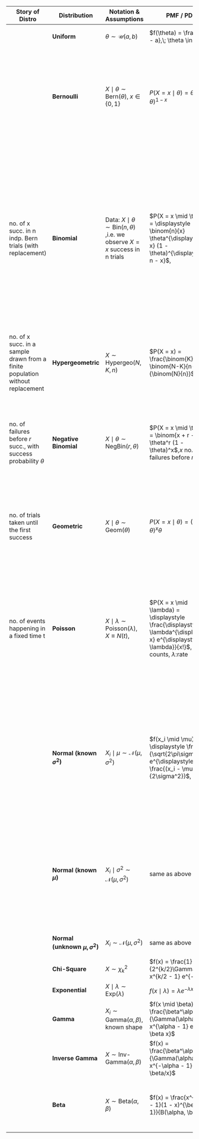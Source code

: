 
| Story of Distro                                                                | **Distribution**                     | **Notation & Assumptions**                                                                  | **PMF / PDF**                                                                                                                                       | **Likelihood**                                                                                                                                                                                                                   | **Conjugate Prior**                                                                                                                                                                                                                                                                                                                               | **Posterior** $\propto$ Liklihood.Prior                                                                                                                                                                                                                                                                                  | **E\[Prior]**                                                            | **Var\[Prior]**                                                                                        | **Prior Predictive**                                                                                                                                                                                                                                                     | **Posterior Predictive**                                                                                                                                                                                                                                                                                                                                                                                                                                                                                                      |
| ------------------------------------------------------------------------------ | ------------------------------------ | ------------------------------------------------------------------------------------------- | --------------------------------------------------------------------------------------------------------------------------------------------------- | -------------------------------------------------------------------------------------------------------------------------------------------------------------------------------------------------------------------------------- | ------------------------------------------------------------------------------------------------------------------------------------------------------------------------------------------------------------------------------------------------------------------------------------------------------------------------------------------------- | ------------------------------------------------------------------------------------------------------------------------------------------------------------------------------------------------------------------------------------------------------------------------------------------------------------------------ | ------------------------------------------------------------------------ | ------------------------------------------------------------------------------------------------------ | ------------------------------------------------------------------------------------------------------------------------------------------------------------------------------------------------------------------------------------------------------------------------ | ----------------------------------------------------------------------------------------------------------------------------------------------------------------------------------------------------------------------------------------------------------------------------------------------------------------------------------------------------------------------------------------------------------------------------------------------------------------------------------------------------------------------------- |
|                                                                                | **Uniform**                          | $\theta \sim \mathcal{U}(a, b)$                                                             | $f(\theta) = \frac{1}{b - a},\; \theta \in [a, b]$                                                                                                  | Depends on likelihood                                                                                                                                                                                                            | Non-informative                                                                                                                                                                                                                                                                                                                                   | Depends on likelihood                                                                                                                                                                                                                                                                                                    | $\frac{\displaystyle a + b}{\displaystyle 2}$                            | $\frac{\displaystyle (b - a)^2}{\displaystyle 12}$                                                     | –                                                                                                                                                                                                                                                                        | –                                                                                                                                                                                                                                                                                                                                                                                                                                                                                                                             |
|                                                                                | **Bernoulli**                        | $X \mid \theta \sim \text{Bern}(\theta),\; x \in \{0,1\}$                                   | $P(X = x \mid \theta) = \theta^x (1 - \theta)^{1 - x}$                                                                                              | $\propto \theta^{\sum x_i}(1 - \theta)^{n - \sum x_i}$                                                                                                                                                                           | $\theta \sim \text{Beta}(\alpha, \beta)$                                                                                                                                                                                                                                                                                                          | $\theta \mid x \sim \text{Beta}(a + x, b + 1 - x)$, <br>posterior for 1 Bernoulli trial, $\theta \mid x \sim \text{Beta}(\alpha + \sum x_i, \beta + n - \sum x_i)$, <br>posterior for multiple Bernoulli trials, <br>where $\sum x_{i}$ is no. of successes,<br>n-$\sum x_{i}$ is no. of failures                        | $\frac{\displaystyle \alpha}{\displaystyle \alpha + \beta}$              | $\frac{\displaystyle \alpha\beta}{\displaystyle (\alpha + \beta)^2(\alpha + \beta + 1)}$               | $P(x) = \displaystyle \frac{\displaystyle B(\alpha + x, \beta + 1 - x)}{\displaystyle B(\alpha, \beta)}$                                                                                                                                                                 | $P(x_{\text{new}} \mid x) = \displaystyle \frac{\displaystyle  \alpha + \sum x}{\displaystyle \alpha + \beta + n}$                                                                                                                                                                                                                                                                                                                                                                                                            |
| no. of x <br>succ. in n<br>indp. Bern trials (with replacement)                | **Binomial**                         | Data: $X \mid \theta \sim \text{Bin}(n, \theta)$ ,i.e. we observe $X=x$ success in n trials | $P(X = x \mid \theta) = \displaystyle \binom{n}{x} \theta^{\displaystyle x} (1 - \theta)^{\displaystyle n - x}$,                                    | $\propto \theta^{\displaystyle x}(1 - \theta)^{\displaystyle n - x}$,                                                                                                                                                            | $\theta \sim \text{Beta}(\alpha, \beta)$<br>For Non informative prior: $\alpha = 1, \beta = 1$,  Beta(1,1) = U(0,1)                                                                                                                                                                                                                               | $\theta \mid x \sim \text{Beta}(\alpha + x, \beta + n - x)$, <br>$x$ is no. of succ in $n$ trials                                                                                                                                                                                                                        | Same as Bernoulli                                                        | Same as Bernoulli                                                                                      | $P(x) = \displaystyle \binom{n}{x} \cdot \frac{\displaystyle  B(\alpha + x, \beta + n - x)}{\displaystyle  B(\alpha, \beta)}$,<br>$BB(n, \alpha, \beta )$<br>                                                                                                            | $P(x_{\text{new}} \mid x) = \displaystyle \int_0^1 \displaystyle  \binom{n}{x_{\text{new}}} \theta^{\displaystyle x_{\text{new}}}(1 - \theta)^{\displaystyle  n - x_{\text{new}}}$ $\cdot \text{Beta}(\theta \mid \alpha + x, \beta + n - x) d\theta$<br>$= \displaystyle \binom{n}{x_\text{new}} \cdot \frac{\displaystyle  B(\alpha + x_\text{new}, \beta + n - x_\text{new})}{\displaystyle  B(\alpha, \beta)}$ <br>(aka BetaBinom,BB )<br>$BB(n,\bar \alpha, \bar \beta )$ has more variability than $Bin(m,\hat \theta)$ |
| no. of x succ. in a sample drawn from a finite population without  replacement | **Hypergeometric**                   | $X \sim \text{Hypergeo}(N, K, n)$                                                           | $P(X = x) = \frac{\binom{K}{x} \binom{N-K}{n-x}}{\binom{N}{n}}$                                                                                     | Fixed population sampling                                                                                                                                                                                                        | No standard conjugate prior                                                                                                                                                                                                                                                                                                                       | Not applicable                                                                                                                                                                                                                                                                                                           | -                                                                        | -                                                                                                      | Not in Bayesian form                                                                                                                                                                                                                                                     | Not standard                                                                                                                                                                                                                                                                                                                                                                                                                                                                                                                  |
| no. of failures before $r$ succ., with success probability $\theta$            | **Negative Binomial**                | $X \mid \theta \sim \text{NegBin}(r, \theta)$                                               | $P(X = x \mid \theta) = \binom{x + r - 1}{x} \theta^r (1 - \theta)^x$,$x$ no. of failures before $r$ succ                                           | $\propto (1 - \theta)^{\sum x_i} \theta^{nr}$, for $x_{i}$ no of observations                                                                                                                                                    | $\theta \sim \text{Beta}(\alpha, \beta)$ ,                                                                                                                                                                                                                                                                                                        | $\theta \mid x \sim \text{Beta}(\alpha + nr, \beta + \sum x_i)$, <br>after $n$ iid obsv $x_{1},x_{2},\dots,x_{n}$ and<br>$nr$ total no. of successes, <br>this is the posterior                                                                                                                                          | $\frac{\displaystyle \alpha}{\displaystyle \alpha + \beta}$              | $\frac{\displaystyle \alpha\beta}{\displaystyle (\alpha + \beta)^2(\alpha + \beta + 1)}$               | $P(x) = \displaystyle \binom{x + r - 1}{x} \cdot \frac{\displaystyle B(\alpha + r, \beta + x)}{\displaystyle B(\alpha, \beta)}$,                                                                                                                                         | $P(x_{\text{new}} \mid x) = \displaystyle \binom{x_{\text{new}} + r - 1}{x_{\text{new}}} \cdot \frac{\displaystyle B(\alpha + nr + r, \beta + \sum x + x_{\text{new}})}{\displaystyle  B(\alpha + nr, \beta + \sum x)}$,                                                                                                                                                                                                                                                                                                      |
| no. of trials taken until the first success                                    | **Geometric**                        | $X \mid \theta \sim \text{Geom}(\theta)$                                                    | $P(X = x \mid \theta) = (1 - \theta)^x \theta$                                                                                                      | $\propto (1 - \theta)^{\sum x_i} \theta^n$                                                                                                                                                                                       | $\theta \sim \text{Beta}(\alpha, \beta)$                                                                                                                                                                                                                                                                                                          | $\theta \mid x \sim \text{Beta}(\alpha + n, \beta + \sum x_i)$                                                                                                                                                                                                                                                           | Same as Bernoulli                                                        | Same as Bernoulli                                                                                      | $P(x) = \frac{\displaystyle B(\alpha + 1, \beta + x)}{\displaystyle B(\alpha, \beta)}$                                                                                                                                                                                   | $P(x_{\text{new}} \mid x) = \frac{\displaystyle B(\alpha + n + 1, \beta + \sum x + x_{\text{new}})}{\displaystyle B(\alpha + n, \beta + \sum x)}$,                                                                                                                                                                                                                                                                                                                                                                            |
| no. of events happening in a fixed time t                                      | **Poisson**                          | $X \mid \lambda \sim \text{Poisson}(\lambda)$, $X\equiv N(t)$,                              | $P(X = x \mid \lambda) = \displaystyle  \frac{\displaystyle \lambda^{\displaystyle x} e^{\displaystyle -\lambda}}{x!}$, $x$: counts, $\lambda$:rate | $L(\lambda \mid x)\propto \displaystyle \lambda^{\displaystyle \sum x_i} e^{\displaystyle -n \lambda}$, likelihood for $n$, $x_{i}$ observations                                                                                 | $\lambda \sim \text{Gamma}(\alpha, \beta)$, $P(\lambda;\alpha,\beta)=\displaystyle \frac{\displaystyle \beta^{\displaystyle \alpha}}{\displaystyle \Gamma(\alpha)}\lambda^{\displaystyle \alpha-1}\displaystyle e^{\displaystyle -\beta\lambda}$,<br>For Non informative prior: $\alpha \approx 1, \beta \approx 0$, $\beta$ is like size of exp. | $\lambda \mid x \sim \text{Gamma}(\alpha + \sum x_i, \beta + n)$,                                                                                                                                                                                                                                                        | $\displaystyle \frac{\alpha}{\beta}$                                     | $\displaystyle \frac{\alpha}{\beta^2}$                                                                 | $P(x) = \displaystyle \frac{\displaystyle \Gamma(\alpha + x)}{\displaystyle x! \Gamma(\alpha)} \left( \displaystyle  \frac{\displaystyle \beta}{\displaystyle \beta + 1} \right)^\alpha \left(\displaystyle  \frac{\displaystyle 1}{\displaystyle \beta + 1} \right)^x$, | $P(x_{\text{new}} \mid x) \sim \text{NegBin}(\alpha + \sum x, 1/(\beta + 1))$                                                                                                                                                                                                                                                                                                                                                                                                                                                 |
|                                                                                | **Normal (known $\sigma^2$)**        | $X_i \mid \mu \sim \mathcal{N}(\mu, \sigma^2)$                                              | $f(x_i \mid \mu) = \displaystyle \frac{1}{\sqrt{2\pi\sigma^2}} . e^{\displaystyle-\frac{(x_i - \mu)^2}{2\sigma^2}}$,                                | $L(\mu \mid x_{i})\propto e^{\displaystyle -\frac{n}{2\sigma^2}\sum_{i=1}^{n}(\mu - {x_{i}})^2}$<br>$\propto e^{\displaystyle -\frac{1}{2}\left( \frac{\mu - \bar{x}}{\sigma/\sqrt{n  }} \right)^2} \equiv L(\mu \mid \bar{x})$, | $\mu \sim \mathcal{N}(\mu_0, \tau^2)$,<br><br>For Non informative prior: $\tau \to \infty$ <br><br>                                                                                                                                                                                                                                               | $\mu \mid x \sim \mathcal{N}(\mu_n, \tau_n^2)$, where <br>$\mu_n = \frac{ \displaystyle \frac{n}{\sigma^2} \bar{x} +  \frac{\mu_0}{\tau^2}}{\displaystyle \frac{n}{\sigma^2}  + \frac{1}{\tau^2}}$, $\tau_n^2 = \displaystyle \frac{ 1}{\displaystyle \frac{n}{\sigma^2} + \frac{1}{\tau^2}}$,<br>precision = 1/variance | $\mu_0$,                                                                 | $\tau^2$                                                                                               | $\mathcal{N}(\mu_0, \sigma^2 + \tau^2)$                                                                                                                                                                                                                                  | $\mathcal{N}(\mu_n, \sigma^2 + \tau_n^2)$                                                                                                                                                                                                                                                                                                                                                                                                                                                                                     |
|                                                                                | **Normal (known $\mu$)**             | $X_i \mid \sigma^2 \sim \mathcal{N}(\mu, \sigma^2)$                                         | same as above                                                                                                                                       | $\propto (\sigma^2)^{\displaystyle -\frac{n}{2}} e^{\displaystyle -\frac{1}{2\sigma^2}\sum(x_i - \mu)^2}$                                                                                                                        | $\sigma^2 \sim \text{Inv-Gamma}(\alpha, \beta)$, or, $\sigma^2 \mid \mathbf{x} \sim \text{Inv-}\chi^2( \nu_0, \tau_{0}^2)$,                                                                                                                                                                                                                       | $\sigma^2 \mid x \sim \text{Inv-Gamma}(\alpha + n/2, \beta + \text{RSS}/2)$,  <br>or, $\sigma^2 \mid \mathbf{x} \sim \text{Inv-}\chi^2\left( \nu_0 + n, \frac{\displaystyle \nu_0 \tau_0^2 + \text{RSS}}{\displaystyle \nu_0 + n} \right)$,  <br>$\text{RSS} = \sum (x_i - \mu)^2$, residual sum of sq,                  | $\frac{\displaystyle \beta}{\displaystyle \alpha - 1}$, for $\alpha > 1$ | $\frac{\displaystyle \beta^2}{\displaystyle (\alpha - 1)^2(\alpha - 2)}$, for $\alpha > 2$             |                                                                                                                                                                                                                                                                          |                                                                                                                                                                                                                                                                                                                                                                                                                                                                                                                               |
|                                                                                | **Normal (unknown $\mu, \sigma^2$)** | $X_i \sim \mathcal{N}(\mu, \sigma^2)$                                                       | same as above                                                                                                                                       | Likelihood over both $\mu$, $\sigma^2$                                                                                                                                                                                           | $(\mu, \sigma^2) \sim \text{Normal-Inv-Gamma}(\mu_0, \lambda, \alpha, \beta)$                                                                                                                                                                                                                                                                     | $\mu, \sigma^2 \mid x \sim \text{Normal-Inv-Gamma}(\mu_n, \lambda_n, \alpha_n, \beta_n)$                                                                                                                                                                                                                                 | -                                                                        | -                                                                                                      |                                                                                                                                                                                                                                                                          |                                                                                                                                                                                                                                                                                                                                                                                                                                                                                                                               |
|                                                                                | **Chi-Square**                       | $X \sim \chi^2_k$                                                                           | $f(x) = \frac{1}{2^{k/2}\Gamma(k/2)} x^{k/2 - 1} e^{-x/2}$                                                                                          | Rare in Bayesian use                                                                                                                                                                                                             | No standard conjugate prior                                                                                                                                                                                                                                                                                                                       | No standard posterior                                                                                                                                                                                                                                                                                                    | -                                                                        | -                                                                                                      |                                                                                                                                                                                                                                                                          |                                                                                                                                                                                                                                                                                                                                                                                                                                                                                                                               |
|                                                                                | **Exponential**                      | $X \mid \lambda \sim \text{Exp}(\lambda)$                                                   | $f(x \mid \lambda) = \lambda e^{-\lambda x}$                                                                                                        | $\propto \lambda^n e^{-\lambda \sum x_i}$                                                                                                                                                                                        | $\lambda \sim \text{Gamma}(\alpha, \beta)$                                                                                                                                                                                                                                                                                                        | $\lambda \mid x \sim \text{Gamma}(\alpha + n, \beta + \sum x_i)$                                                                                                                                                                                                                                                         | $\frac{\alpha}{\beta}$                                                   | $\frac{\alpha}{\beta^2}$                                                                               |                                                                                                                                                                                                                                                                          |                                                                                                                                                                                                                                                                                                                                                                                                                                                                                                                               |
|                                                                                | **Gamma**                            | $X_i \sim \text{Gamma}(\alpha, \beta)$, known shape                                         | $f(x \mid \beta) = \frac{\beta^\alpha}{\Gamma(\alpha)} x^{\alpha - 1} e^{-\beta x}$                                                                 | $\propto \beta^{n\alpha} e^{-\beta \sum x_i}$                                                                                                                                                                                    | $\beta \sim \text{Gamma}(a, b)$                                                                                                                                                                                                                                                                                                                   | $\beta \mid x \sim \text{Gamma}(a + n\alpha, b + \sum x_i)$                                                                                                                                                                                                                                                              | $\frac{a}{b}$                                                            | $\frac{a}{b^2}$                                                                                        |                                                                                                                                                                                                                                                                          |                                                                                                                                                                                                                                                                                                                                                                                                                                                                                                                               |
|                                                                                | **Inverse Gamma**                    | $X \sim \text{Inv-Gamma}(\alpha, \beta)$                                                    | $f(x) = \frac{\beta^\alpha}{\Gamma(\alpha)} x^{-\alpha - 1} e^{-\beta/x}$                                                                           | Used as prior on variance                                                                                                                                                                                                        | Often prior for $\sigma^2$                                                                                                                                                                                                                                                                                                                        | $\text{Inv-Gamma}(\alpha + n/2, \beta + \text{RSS}/2)$                                                                                                                                                                                                                                                                   | See normal known mean                                                    | See normal known mean                                                                                  |                                                                                                                                                                                                                                                                          |                                                                                                                                                                                                                                                                                                                                                                                                                                                                                                                               |
|                                                                                | **Beta**                             | $X \sim \text{Beta}(\alpha, \beta)$                                                         | $f(x) = \frac{x^{\alpha - 1}(1 - x)^{\beta - 1}}{B(\alpha, \beta)}$                                                                                 | Used as prior                                                                                                                                                                                                                    | Not standard likelihood                                                                                                                                                                                                                                                                                                                           | No standard conjugate prior                                                                                                                                                                                                                                                                                              | $\frac{\alpha}{\alpha + \beta}$                                          | $\displaystyle \frac{\displaystyle \alpha\beta}{\displaystyle (\alpha + \beta)^2(\alpha + \beta + 1)}$ |                                                                                                                                                                                                                                                                          |                                                                                                                                                                                                                                                                                                                                                                                                                                                                                                                               |




